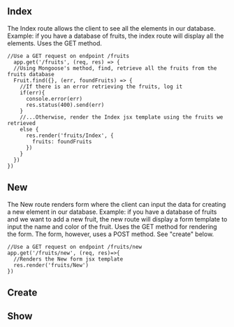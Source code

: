 ## Index 
The Index route allows the client to see all the elements in our database. Example: if you have a database of fruits, the index route will display all the elements.
Uses the GET method.
  ```
  //Use a GET request on endpoint /fruits
    app.get('/fruits', (req, res) => {
    //Using Mongoose's method, find, retrieve all the fruits from the fruits database
    Fruit.find({}, (err, foundFruits) => {
      //If there is an error retrieving the fruits, log it
      if(err){
        console.error(err)
        res.status(400).send(err)
      } 
      //...Otherwise, render the Index jsx template using the fruits we retrieved
      else {
        res.render('fruits/Index', {
          fruits: foundFruits
        })
      }
    })
  })
  ```

## New
The New route renders form where the client can input the data for creating a new element in our database. Example: if you have a database of fruits and we want to add a new fruit, the new route will display a form template to input the name and color of the fruit.
Uses the GET method for rendering the form. The form, however, uses a POST method. See "create" below.
```
//Use a GET request on endpoint /fruits/new
app.get('/fruits/new', (req, res)=>{
  //Renders the New form jsx template
  res.render('fruits/New')
})
```

## Create

## Show
